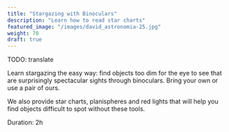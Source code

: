 ```yaml
---
title: "Stargazing with Binoculars"
description: "Learn how to read star charts"
featured_image: "/images/david_astronomia-25.jpg"
weight: 70
draft: true
---
```


TODO: translate

Learn stargazing the easy way: find objects too dim for the eye to see that are surprisingly spectacular sights through binoculars.
Bring your own or use a pair of ours.

<!--more-->

We also provide star charts, planispheres and red lights that will help you find objects difficult to spot without these tools.

Duration: 2h
